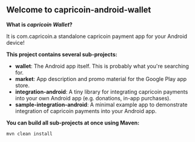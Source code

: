 ## Welcome to capricoin-android-wallet

__What is _capricoin Wallet_?__

It is com.capricoin.a standalone capricoin payment app for your Android device!


__This project contains several sub-projects:__

 * __wallet__:
     The Android app itself. This is probably what you're searching for.
 * __market__:
     App description and promo material for the Google Play app store.
 * __integration-android__:
     A tiny library for integrating capricoin payments into your own Android app
     (e.g. donations, in-app purchases).
 * __sample-integration-android__:
     A minimal example app to demonstrate integration of capricoin payments into
     your Android app.


__You can build all sub-projects at once using Maven:__

`mvn clean install`
